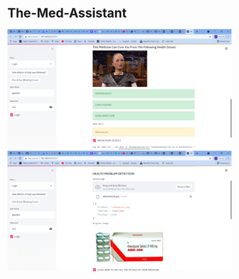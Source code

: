 # The-Med-Assistant
![Image of Yaktocat](https://github.com/gautamj-tech/The-Med-Assistant/blob/main/readmeimg/1.png)
![Image of Yaktocat](https://github.com/gautamj-tech/The-Med-Assistant/blob/main/readmeimg/2.png)
